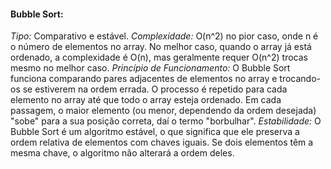 #### Bubble Sort:

*Tipo:* Comparativo e estável.
*Complexidade:* O(n^2) no pior caso, onde n é o número de elementos no array. No melhor caso, quando o array já está ordenado, a complexidade é O(n), mas geralmente requer O(n^2) trocas mesmo no melhor caso.
*Princípio de Funcionamento:* O Bubble Sort funciona comparando pares adjacentes de elementos no array e trocando-os se estiverem na ordem errada. O processo é repetido para cada elemento no array até que todo o array esteja ordenado. Em cada passagem, o maior elemento (ou menor, dependendo da ordem desejada) "sobe" para a sua posição correta, daí o termo "borbulhar".
*Estabilidade:* O Bubble Sort é um algoritmo estável, o que significa que ele preserva a ordem relativa de elementos com chaves iguais. Se dois elementos têm a mesma chave, o algoritmo não alterará a ordem deles.